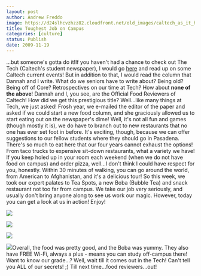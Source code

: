 ```yaml
---
layout: post
author: Andrew Freddo
image: https://d24slhcvzhzz82.cloudfront.net/old_images/caltech_as_it_happens/6a0105349b8251970b0120a6b1b7b9970b.jpg
title: Toughest Job on Campus
categories: [culture]
status: Publish
date: 2009-11-19
---
```


...but someone's gotta do it!If you haven't had a chance to check out The Tech (Caltech's student newspaper), I would go [here](https://tech.caltech.edu) and read up on some Caltech current events! But in addition to that, I would read the column that Dannah and I write. What do we seniors have to write about? Being old? Being off of Core? Retrospectives on our time at Tech? How about **none of the above**! Dannah and I, you see, are the Official Food Reviewers of Caltech! How did we get this prestigious title? Well...like many things at Tech, we just asked! Frosh year, we e-mailed the editor of the paper and asked if we could start a new food column, and she graciously allowed us to start eating out on the newspaper's dime!
Well, it's not all fun and games (though mostly it is), we do have to branch out to new restaurants that no one has ever set foot in before. It's exciting, though, because we can offer suggestions to our fellow students where they should go in Pasadena. There's so much to eat here that our four years cannot exhaust the options! From taco trucks to expensive sit-down restaurants, what a variety we have! If you keep holed up in your room each weekend (when we do not have food on campus) and order pizza, well...I don't think I could have respect for you, honestly. Within 30 minutes of walking, you can go around the world, from American to Afghanistan, and it's a delicious tour!
So this week, we took our expert palates to Tea Spots, a new Boba (Bubble Tea) and snack restaurant not too far from campus. We take our job very seriously, and usually don't bring anyone along to see us work our magic. However, today you can get a look at us in action! Enjoy!


![](https://d24slhcvzhzz82.cloudfront.net/old_images/caltech_as_it_happens/6a0105349b8251970b0120a6b1c7bd970b.jpg)

![](https://d24slhcvzhzz82.cloudfront.net/old_images/caltech_as_it_happens/6a0105349b8251970b012875b417df970c.jpg)

![](https://d24slhcvzhzz82.cloudfront.net/old_images/caltech_as_it_happens/6a0105349b8251970b012875b41eac970c.jpg)

![](https://d24slhcvzhzz82.cloudfront.net/old_images/caltech_as_it_happens/6a0105349b8251970b0120a6b1ff30970b.jpg)Overall, the food was pretty good, and the Boba was yummy. They also have FREE Wi-Fi, always a plus - means you can study off-campus there! Want to know our grade...? Well, wait till it comes out in the Tech! Can't tell you ALL of our secrets! ;)
Till next time...food reviewers...out!
